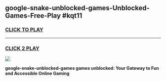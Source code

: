 
## google-snake-unblocked-games-Unblocked-Games-Free-Play #kqt11
<h3>
<a href="https://us.freeplayer.one?title=google-snake-unblocked-games&ref=9M">CLICK TO PLAY</a></h3>
<hr>

<h3>
<a href="https://us.freeplayer.one?title=google-snake-unblocked-games&ref=9M">CLICK 2 PLAY</a>
  
</h3>

<a href="https://us.freeplayer.one?title=google-snake-unblocked-games&ref=9M"><img src="https://clearcache.store/games.png"></a>


**google-snake-unblocked-games games unblocked: Your Gateway to Fun and Accessible Online Gaming**
